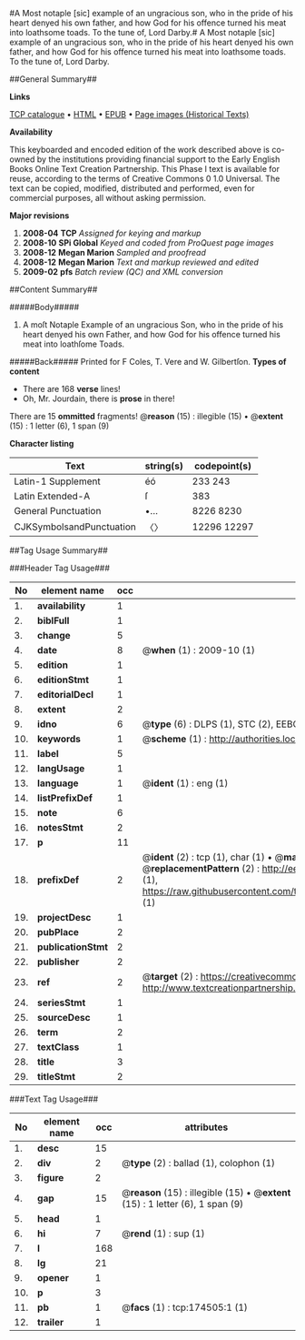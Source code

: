 #A Most notaple [sic] example of an ungracious son, who in the pride of his heart denyed his own father, and how God for his offence turned his meat into loathsome toads. To the tune of, Lord Darby.#
A Most notaple [sic] example of an ungracious son, who in the pride of his heart denyed his own father, and how God for his offence turned his meat into loathsome toads. To the tune of, Lord Darby.

##General Summary##

**Links**

[TCP catalogue](http://www.ota.ox.ac.uk/tcp/)  • 
[HTML](http://tei.it.ox.ac.uk/tcp/Texts-HTML/free/B04/B04416.html)  • 
[EPUB](http://tei.it.ox.ac.uk/tcp/Texts-EPUB/free/B04/B04416.epub) • 
[Page images (Historical Texts)](https://data.historicaltexts.jisc.ac.uk/view?pubId=eebo-47012537e&pageId=eebo-47012537e-174505-1)

**Availability**

This keyboarded and encoded edition of the
	       work described above is co-owned by the institutions
	       providing financial support to the Early English Books
	       Online Text Creation Partnership. This Phase I text is
	       available for reuse, according to the terms of Creative
	       Commons 0 1.0 Universal. The text can be copied,
	       modified, distributed and performed, even for
	       commercial purposes, all without asking permission.

**Major revisions**

1. __2008-04__ __TCP__ *Assigned for keying and markup*
1. __2008-10__ __SPi Global__ *Keyed and coded from ProQuest page images*
1. __2008-12__ __Megan Marion__ *Sampled and proofread*
1. __2008-12__ __Megan Marion__ *Text and markup reviewed and edited*
1. __2009-02__ __pfs__ *Batch review (QC) and XML conversion*

##Content Summary##

#####Body#####

1. A moſt Notaple Example of an ungracious Son, who in the pride of his heart denyed his own Father, and how God for his offence turned his meat into loathſome Toads.

#####Back#####
Printed for F Coles, T. Vere and W. Gilbertſon.
**Types of content**

  * There are 168 **verse** lines!
  * Oh, Mr. Jourdain, there is **prose** in there!

There are 15 **ommitted** fragments! 
 @__reason__ (15) : illegible (15)  •  @__extent__ (15) : 1 letter (6), 1 span (9)

**Character listing**


|Text|string(s)|codepoint(s)|
|---|---|---|
|Latin-1 Supplement|éó|233 243|
|Latin Extended-A|ſ|383|
|General Punctuation|•…|8226 8230|
|CJKSymbolsandPunctuation|〈〉|12296 12297|

##Tag Usage Summary##

###Header Tag Usage###

|No|element name|occ|attributes|
|---|---|---|---|
|1.|__availability__|1||
|2.|__biblFull__|1||
|3.|__change__|5||
|4.|__date__|8| @__when__ (1) : 2009-10 (1)|
|5.|__edition__|1||
|6.|__editionStmt__|1||
|7.|__editorialDecl__|1||
|8.|__extent__|2||
|9.|__idno__|6| @__type__ (6) : DLPS (1), STC (2), EEBO-CITATION (1), OCLC (1), VID (1)|
|10.|__keywords__|1| @__scheme__ (1) : http://authorities.loc.gov/ (1)|
|11.|__label__|5||
|12.|__langUsage__|1||
|13.|__language__|1| @__ident__ (1) : eng (1)|
|14.|__listPrefixDef__|1||
|15.|__note__|6||
|16.|__notesStmt__|2||
|17.|__p__|11||
|18.|__prefixDef__|2| @__ident__ (2) : tcp (1), char (1)  •  @__matchPattern__ (2) : ([0-9\-]+):([0-9IVX]+) (1), (.+) (1)  •  @__replacementPattern__ (2) : http://eebo.chadwyck.com/downloadtiff?vid=$1&page=$2 (1), https://raw.githubusercontent.com/textcreationpartnership/Texts/master/tcpchars.xml#$1 (1)|
|19.|__projectDesc__|1||
|20.|__pubPlace__|2||
|21.|__publicationStmt__|2||
|22.|__publisher__|2||
|23.|__ref__|2| @__target__ (2) : https://creativecommons.org/publicdomain/zero/1.0/ (1), http://www.textcreationpartnership.org/docs/. (1)|
|24.|__seriesStmt__|1||
|25.|__sourceDesc__|1||
|26.|__term__|2||
|27.|__textClass__|1||
|28.|__title__|3||
|29.|__titleStmt__|2||


###Text Tag Usage###

|No|element name|occ|attributes|
|---|---|---|---|
|1.|__desc__|15||
|2.|__div__|2| @__type__ (2) : ballad (1), colophon (1)|
|3.|__figure__|2||
|4.|__gap__|15| @__reason__ (15) : illegible (15)  •  @__extent__ (15) : 1 letter (6), 1 span (9)|
|5.|__head__|1||
|6.|__hi__|7| @__rend__ (1) : sup (1)|
|7.|__l__|168||
|8.|__lg__|21||
|9.|__opener__|1||
|10.|__p__|3||
|11.|__pb__|1| @__facs__ (1) : tcp:174505:1 (1)|
|12.|__trailer__|1||
